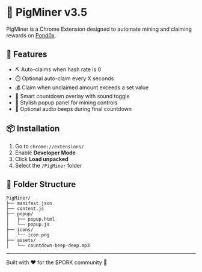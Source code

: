 # 🐷 PigMiner v3.5

PigMiner is a Chrome Extension designed to automate mining and claiming rewards on [Pond0x](https://pond0x.com/mining).

## 🔧 Features

- ⛏️ Auto-claims when hash rate is 0
- ⏱️ Optional auto-claim every X seconds
- 💰 Claim when unclaimed amount exceeds a set value
- 🧠 Smart countdown overlay with sound toggle
- 🐖 Stylish popup panel for mining controls
- 🔕 Optional audio beeps during final countdown

## 📦 Installation

1. Go to `chrome://extensions/`
2. Enable **Developer Mode**
3. Click **Load unpacked**
4. Select the `/PigMiner` folder

## 📁 Folder Structure

```
PigMiner/
├── manifest.json
├── content.js
├── popup/
│   ├── popup.html
│   └── popup.js
├── icons/
│   └── icon.png
├── assets/
│   └── countdown-beep-deep.mp3
```

---

Built with ❤️ for the $PORK community 🐽  
